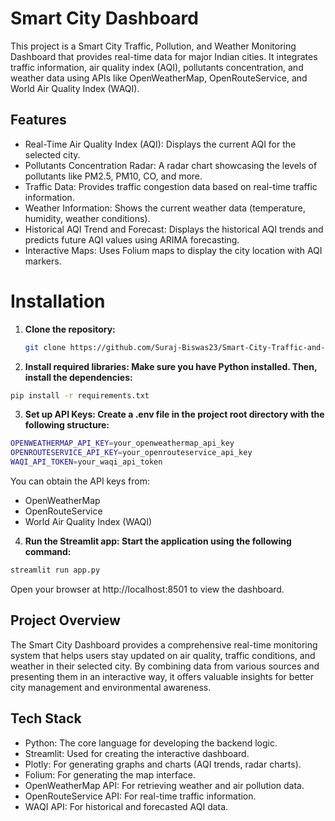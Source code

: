 # Smart City Dashboard

This project is a Smart City Traffic, Pollution, and Weather Monitoring Dashboard that provides real-time data for major Indian cities. It integrates traffic information, air quality index (AQI), pollutants concentration, and weather data using APIs like OpenWeatherMap, OpenRouteService, and World Air Quality Index (WAQI).

## Features

- Real-Time Air Quality Index (AQI): Displays the current AQI for the selected city.
- Pollutants Concentration Radar: A radar chart showcasing the levels of pollutants like PM2.5, PM10, CO, and more.
- Traffic Data: Provides traffic congestion data based on real-time traffic information.
- Weather Information: Shows the current weather data (temperature, humidity, weather conditions).
- Historical AQI Trend and Forecast: Displays the historical AQI trends and predicts future AQI values using ARIMA forecasting.
- Interactive Maps: Uses Folium maps to display the city location with AQI markers.

# Installation

1. **Clone the repository:**

   ```bash
   git clone https://github.com/Suraj-Biswas23/Smart-City-Traffic-and-Pollution-Monitoring.git
   ```

2. **Install required libraries: Make sure you have Python installed. Then, install the dependencies:**

  ```bash
  pip install -r requirements.txt
  ```

3. **Set up API Keys: Create a .env file in the project root directory with the following structure:**

  ```bash
  OPENWEATHERMAP_API_KEY=your_openweathermap_api_key
  OPENROUTESERVICE_API_KEY=your_openrouteservice_api_key
  WAQI_API_TOKEN=your_waqi_api_token
  ```

You can obtain the API keys from:

- OpenWeatherMap
- OpenRouteService
- World Air Quality Index (WAQI)

4. **Run the Streamlit app: Start the application using the following command:**

  ```bash
  streamlit run app.py
  ```
Open your browser at http://localhost:8501 to view the dashboard.

## Project Overview

The Smart City Dashboard provides a comprehensive real-time monitoring system that helps users stay updated on air quality, traffic conditions, and weather in their selected city. By combining data from various sources and presenting them in an interactive way, it offers valuable insights for better city management and environmental awareness.

## Tech Stack

- Python: The core language for developing the backend logic.
- Streamlit: Used for creating the interactive dashboard.
- Plotly: For generating graphs and charts (AQI trends, radar charts).
- Folium: For generating the map interface.
- OpenWeatherMap API: For retrieving weather and air pollution data.
- OpenRouteService API: For real-time traffic information.
- WAQI API: For historical and forecasted AQI data.
